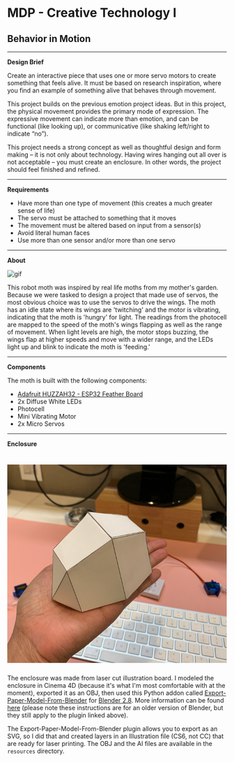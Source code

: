 # MDP - Creative Technology I
## Behavior in Motion

---

**Design Brief**

Create an interactive piece that uses one or more servo motors to create something that feels alive. It must be based on research inspiration, where you find an example of something alive that behaves through movement.

This project builds on the previous emotion project ideas. But in this project, the physical movement provides the primary mode of expression. The expressive movement can indicate more than emotion, and can be functional (like looking up), or communicative (like shaking left/right to indicate “no”).

This project needs a strong concept as well as thoughtful design and form making – it is not only about technology. Having wires hanging out all over is not acceptable – you must create an enclosure. In other words, the project should feel finished and refined.

---

**Requirements**

- Have more than one type of movement (this creates a much greater sense of life)
- The servo must be attached to something that it moves
- The movement must be altered based on input from a sensor(s)
- Avoid literal human faces
- Use more than one sensor and/or more than one servo

---

**About**

![gif](https://github.com/rose-water/ct-moth/blob/master/meta/mothy.gif)

This robot moth was inspired by real life moths from my mother's garden. Because we were tasked to design a project that made use of servos, the most obvious choice was to use the servos to drive the wings. The moth has an idle state where its wings are 'twitching' and the motor is vibrating, indicating that the moth is 'hungry' for light. The readings from the photocell are mapped to the speed of the moth's wings flapping as well as the range of movement. When light levels are high, the motor stops buzzing, the wings flap at higher speeds and move with a wider range, and the LEDs light up and blink to indicate the moth is 'feeding.' 

---

**Components**

The moth is built with the following components:

- [Adafruit HUZZAH32 - ESP32 Feather Board](https://www.adafruit.com/product/3405)
- 2x Diffuse White LEDs
- Photocell
- Mini Vibrating Motor
- 2x Micro Servos 


---

**Enclosure**

# ![screenshot](https://raw.githubusercontent.com/rose-water/ct-moth/master/meta/enclosure.png)

The enclosure was made from laser cut illustration board. I modeled the enclosure in Cinema 4D (because it's what I'm most comfortable with at the moment), exported it as an OBJ, then used this Python addon called [Export-Paper-Model-From-Blender](https://github.com/addam/Export-Paper-Model-from-Blender) for [Blender 2.8](https://www.blender.org/download/releases/2-80/). More information can be found [here](https://www.instructables.com/id/Papercraft-With-Blender/) (please note these instructions are for an older version of Blender, but they still apply to the plugin linked above). 

The Export-Paper-Model-From-Blender plugin allows you to export as an SVG, so I did that and created layers in an Illustration file (CS6, not CC) that are ready for laser printing. The OBJ and the AI files are available in the `resources` directory.